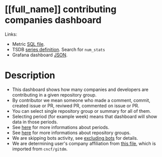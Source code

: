 <h1 id="dashboard-header">[[full_name]] contributing companies dashboard</h1>
<p>Links:</p>
<ul>
<li>Metric <a href="https://github.com/cncf/devstats/blob/master/metrics/shared/num_stats.sql" target="_blank">SQL file</a>.</li>
<li>TSDB <a href="https://github.com/cncf/devstats/blob/master/metrics/shared/metrics.yaml" target="_blank">series definition</a>. Search for <code>num_stats</code></li>
<li>Grafana dashboard <a href="https://github.com/cncf/devstats/blob/master/grafana/dashboards/[[lower_name]]/contributing-companies.json" target="_blank">JSON</a>.</li>
</ul>
<h1 id="description">Description</h1>
<ul>
<li>This dashboard shows how many companies and developers are contributing in a given repository group.</li>
<li>By contributor we mean someone who made a comment, commit, created issue or PR, reviwed PR, commented on issue or PR.</li>
<li>You can select single repository group or summary for all of them.</li>
<li>Selecting period (for example week) means that dashboard will show data in those periods.</li>
<li>See <a href="https://github.com/cncf/devstats/blob/master/docs/periods.md" target="_blank">here</a> for more informations about periods.</li>
<li>See <a href="https://github.com/cncf/devstats/blob/master/docs/repository_groups.md" target="_blank">here</a> for more informations about repository groups.</li>
<li>We are skipping bots activity, see <a href="https://github.com/cncf/devstats/blob/master/docs/excluding_bots.md" target="_blank">excluding bots</a> for details.</li>
<li>We are determining user's company affiliation from <a href="https://github.com/cncf/devstats/blob/master/github_users.json" target="_blank">this file</a>, which is imported from <code>cncf/gitdm</code>.</li>
</ul>
